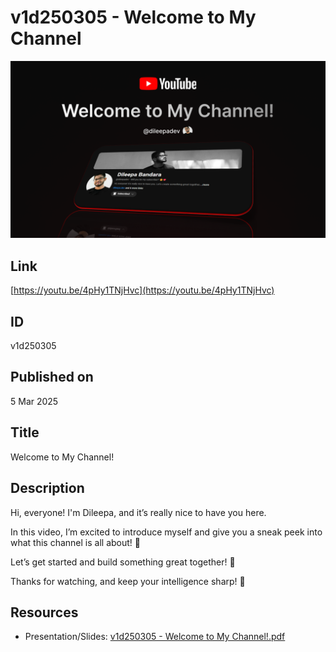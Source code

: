 # v1d250305 - Welcome to My Channel

[![v1d250305_thumbnail](./v1d250305_thumbnail.png)](https://youtu.be/4pHy1TNjHvc)

## Link

[https://youtu.be/4pHy1TNjHvc](https://youtu.be/4pHy1TNjHvc)

## ID

v1d250305

## Published on

5 Mar 2025

## Title

Welcome to My Channel!

## Description

Hi, everyone! I'm Dileepa, and it’s really nice to have you here.

In this video, I’m excited to introduce myself and give you a sneak peek into what this channel is all about! 🙌

Let’s get started and build something great together! 🚀

Thanks for watching, and keep your intelligence sharp! 🧠

## Resources

- Presentation/Slides: [v1d250305 - Welcome to My Channel!.pdf](v1d250305%20-%20Welcome%20to%20My%20Channel!.pdf)
